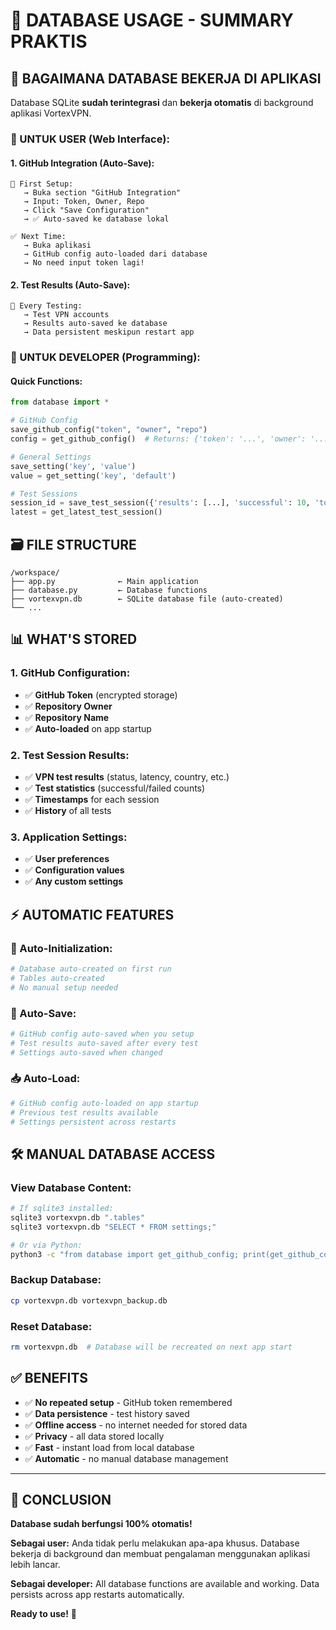 # 💾 DATABASE USAGE - SUMMARY PRAKTIS

## 🎯 **BAGAIMANA DATABASE BEKERJA DI APLIKASI**

Database SQLite **sudah terintegrasi** dan **bekerja otomatis** di background aplikasi VortexVPN.

### **📱 UNTUK USER (Web Interface):**

#### **1. GitHub Integration (Auto-Save):**
```
🔧 First Setup:
   → Buka section "GitHub Integration"
   → Input: Token, Owner, Repo
   → Click "Save Configuration"
   → ✅ Auto-saved ke database lokal

✅ Next Time:
   → Buka aplikasi
   → GitHub config auto-loaded dari database
   → No need input token lagi!
```

#### **2. Test Results (Auto-Save):**
```
🧪 Every Testing:
   → Test VPN accounts
   → Results auto-saved ke database
   → Data persistent meskipun restart app
```

### **🔧 UNTUK DEVELOPER (Programming):**

#### **Quick Functions:**
```python
from database import *

# GitHub Config
save_github_config("token", "owner", "repo")
config = get_github_config()  # Returns: {'token': '...', 'owner': '...', 'repo': '...'}

# General Settings
save_setting('key', 'value')
value = get_setting('key', 'default')

# Test Sessions
session_id = save_test_session({'results': [...], 'successful': 10, 'total': 50})
latest = get_latest_test_session()
```

## 🗃️ **FILE STRUCTURE**

```
/workspace/
├── app.py              ← Main application
├── database.py         ← Database functions
├── vortexvpn.db        ← SQLite database file (auto-created)
└── ...
```

## 📊 **WHAT'S STORED**

### **1. GitHub Configuration:**
- ✅ **GitHub Token** (encrypted storage)
- ✅ **Repository Owner** 
- ✅ **Repository Name**
- ✅ **Auto-loaded** on app startup

### **2. Test Session Results:**
- ✅ **VPN test results** (status, latency, country, etc.)
- ✅ **Test statistics** (successful/failed counts)
- ✅ **Timestamps** for each session
- ✅ **History** of all tests

### **3. Application Settings:**
- ✅ **User preferences**
- ✅ **Configuration values**
- ✅ **Any custom settings**

## ⚡ **AUTOMATIC FEATURES**

### **🔄 Auto-Initialization:**
```python
# Database auto-created on first run
# Tables auto-created
# No manual setup needed
```

### **💾 Auto-Save:**
```python
# GitHub config auto-saved when you setup
# Test results auto-saved after every test
# Settings auto-saved when changed
```

### **📥 Auto-Load:**
```python
# GitHub config auto-loaded on app startup
# Previous test results available
# Settings persistent across restarts
```

## 🛠️ **MANUAL DATABASE ACCESS**

### **View Database Content:**
```bash
# If sqlite3 installed:
sqlite3 vortexvpn.db ".tables"
sqlite3 vortexvpn.db "SELECT * FROM settings;"

# Or via Python:
python3 -c "from database import get_github_config; print(get_github_config())"
```

### **Backup Database:**
```bash
cp vortexvpn.db vortexvpn_backup.db
```

### **Reset Database:**
```bash
rm vortexvpn.db  # Database will be recreated on next app start
```

## ✅ **BENEFITS**

- ✅ **No repeated setup** - GitHub token remembered
- ✅ **Data persistence** - test history saved
- ✅ **Offline access** - no internet needed for stored data
- ✅ **Privacy** - all data stored locally
- ✅ **Fast** - instant load from local database
- ✅ **Automatic** - no manual database management

---

## 🎉 **CONCLUSION**

**Database sudah berfungsi 100% otomatis!**

**Sebagai user:** Anda tidak perlu melakukan apa-apa khusus. Database bekerja di background dan membuat pengalaman menggunakan aplikasi lebih lancar.

**Sebagai developer:** All database functions are available and working. Data persists across app restarts automatically.

**Ready to use!** 🚀
